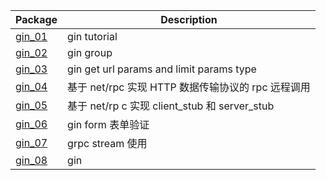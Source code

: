 | Package      | Description |
| ----------- | ----------- |
| [gin_01](./gin_01/)      | gin tutorial       |
| [gin_02](./gin_02/)   | gin group        |
| [gin_03](./gin_03/)   | gin get url params and limit params type        |
| [gin_04](./gin_04/)   | 基于 net/rpc 实现 HTTP 数据传输协议的 rpc 远程调用        |
| [gin_05](./gin_05/)   | 基于 net/rp c 实现 client_stub 和 server_stub        |
| [gin_06](./gin_06/)   | gin form 表单验证        |
| [gin_07](./gin_07/)   | grpc stream 使用        |
| [gin_08](./gin_08/)   | gin       |